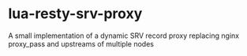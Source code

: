 # lua-resty-srv-proxy
A small implementation of a dynamic SRV record proxy replacing nginx proxy_pass and upstreams of multiple nodes
